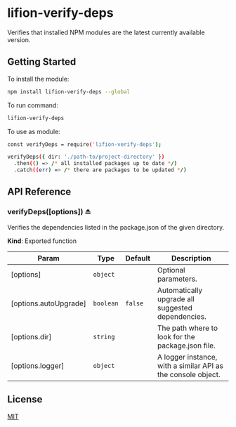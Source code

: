 # lifion-verify-deps

Verifies that installed NPM modules are the latest currently available version.

## Getting Started

To install the module:

```sh
npm install lifion-verify-deps --global
```

To run command:

```sh
lifion-verify-deps
```

To use as module:

```sh
const verifyDeps = require('lifion-verify-deps');

verifyDeps({ dir: './path-to/project-directory' })
  .then(() => /* all installed packages up to date */)
  .catch((err) => /* there are packages to be updated */)
```

## API Reference

<a name="exp_module_lifion-verify-deps--verifyDeps"></a>

### verifyDeps([options]) ⏏

Verifies the dependencies listed in the package.json of the given directory.

**Kind**: Exported function

| Param                 | Type                 | Default            | Description                                                  |
| --------------------- | -------------------- | ------------------ | ------------------------------------------------------------ |
| [options]             | <code>object</code>  |                    | Optional parameters.                                         |
| [options.autoUpgrade] | <code>boolean</code> | <code>false</code> | Automatically upgrade all suggested dependencies.            |
| [options.dir]         | <code>string</code>  |                    | The path where to look for the package.json file.            |
| [options.logger]      | <code>object</code>  |                    | A logger instance, with a similar API as the console object. |

## License

[MIT](./LICENSE)

